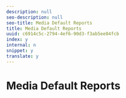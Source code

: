 ```yaml
---
description: null
seo-description: null
seo-title: Media Default Reports
title: Media Default Reports
uuid: c6914c5c-2794-4ef6-90d3-f3ab5ee04fcb
index: y
internal: n
snippet: y
translate: y
---
```


# Media Default Reports

